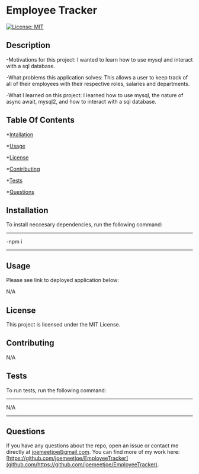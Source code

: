 # Employee Tracker

[![License: MIT](https://img.shields.io/badge/License-MIT-yellow.svg)](https://opensource.org/licenses/MIT)

## Description
  
  -Motivations for this project: I wanted to learn how to use mysql and interact with a sql database.

  -What problems this application solves: This allows a user to keep track of all of their employees with their respective roles, salaries and departments.

  -What I learned on this project: I learned how to use mysql, the nature of async await, mysql2, and how to interact with a sql database.
  
  ## Table Of Contents
  
  *[Intallation](#installation)
  
  *[Usage](#usage)
  
  *[License](#license)
  
  *[Contributing](#contributing)
  
  *[Tests](#tests)
  
  *[Questions](#questions)
  
  ## Installation
  
  To install neccesary dependencies, run the following command:

  ---

  -npm i

  ---
  ## Usage
  
  Please see link to deployed application below:
  
  N/A
  
  ## License

  This project is licensed under the MIT License.
  
  ## Contributing
  
  N/A
  
  ## Tests
  
  To run tests, run the following command:
  
  ---
  
  N/A

  ---
  
  ## Questions
  
  If you have any questions about the repo, open an issue or contact me directly at joemeetjoe@gmail.com.
  You can find more of my work here: [https://github.com/joemeetjoe/EmployeeTracker](github.com/https://github.com/joemeetjoe/EmployeeTracker).
